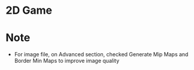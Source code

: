 # 2D Game

# Note
- For image file, on Advanced section, checked Generate Mip Maps and Border Min Maps to improve image quality